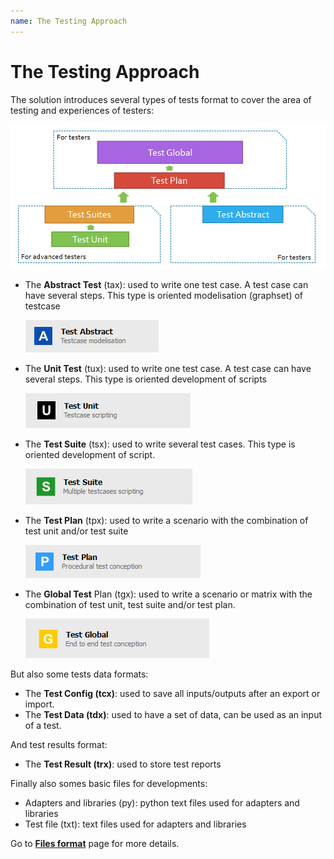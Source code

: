 ```yaml
---
name: The Testing Approach
---
```


# The Testing Approach

The solution introduces several types of tests format to cover the area of testing and experiences of testers:

![](/docs/images/testing_approach.png)

 - The **Abstract Test** (tax): used to write one test case. A test case can have several steps. This type is oriented modelisation (graphset) of testcase
 
    ![](/docs/images/tax.png)
 
 - The **Unit Test** (tux): used to write one test case. A test case can have several steps. This type is oriented development of scripts
  
    ![](/docs/images/tux.png)
    
 - The **Test Suite** (tsx): used to write several test cases. This type is oriented development of script.
  
    ![](/docs/images/tsx.png)
    
 - The **Test Plan** (tpx): used to write a scenario with the combination of test unit and/or test suite
  
    ![](/docs/images/tpx.png)
    
 - The **Global Test** Plan (tgx): used to write a scenario or matrix with the combination of test unit, test suite and/or test plan.
  
    ![](/docs/images/tgx.png)

But also some tests data formats:

 - The **Test Config (tcx)**: used to save all inputs/outputs after an export or import.
 - The **Test Data (tdx)**: used to have a set of data, can be used as an input of a test.

And test results format:

 - The **Test Result (trx)**: used to store test reports

Finally also somes basic files for developments:

 - Adapters and libraries (py): python text files used for adapters and libraries
 - Test file (txt): text files used for adapters and libraries
 
Go to **[Files format](http://documentations.extensivetesting.org/docs/specifications/files_format)** page for more details.